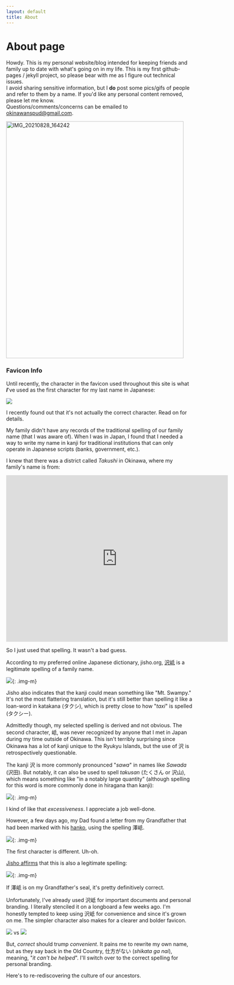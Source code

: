 ```yaml
---
layout: default
title: About
---
```

# About page
Howdy.  This is my personal website/blog intended for keeping friends and family up to date with what's going on in my life.  This is my first github-pages / jekyll project, so please bear with me as I figure out technical issues. \
I avoid sharing sensitive information, but I **do** post some pics/gifs of people and refer to them by a name.  If you'd like any personal content removed, please let me know. \
Questions/comments/concerns can be emailed to [okinawanspud@gmail.com](okinawanspud@gmail.com).

<div class="center">
<a data-flickr-embed="true" href="https://www.flickr.com/photos/154842805@N03/52253593083/in/dateposted/" title="IMG_20210828_164242"><img src="https://live.staticflickr.com/65535/52253593083_654a0a70a8_z.jpg" width="480" height="640" alt="IMG_20210828_164242"></a><script async src="//embedr.flickr.com/assets/client-code.js" charset="utf-8"></script></div>

### Favicon Info
Until recently, the character in the favicon used throughout this site is what <strong><i>I</i></strong>'ve used as the first character for my last name in Japanese:

![](https://elasticbeanstalk-us-west-2-999872866258.s3.us-west-2.amazonaws.com/images/favicons/faviconOld.ico)

I recently found out that it's not actually the correct character.  Read on for details.

My family didn't have any records of the traditional spelling of our family name (that I was aware of).  When I was in Japan, I found that I needed a way to write my name in kanji for traditional institutions that can only operate in Japanese scripts (banks, government, etc.).

I knew that there was a district called <i>Takushi</i> in Okinawa, where my family's name is from:

<iframe src="https://www.google.com/maps/embed?pb=!1m18!1m12!1m3!1d7157.607515369283!2d127.70834442961082!3d26.235565233695564!2m3!1f0!2f0!3f0!3m2!1i1024!2i768!4f13.1!3m3!1m2!1s0x34e56bed8e4a267d%3A0x8653b043b3a921d1!2sTakushi%2C%20Urasoe%2C%20Okinawa%20901-2112%2C%20Japan!5e0!3m2!1sen!2sus!4v1661222456586!5m2!1sen!2sus" width="600" height="450" style="border:0;" allowfullscreen="" loading="lazy" referrerpolicy="no-referrer-when-downgrade" style="margin:auto"></iframe>

So I just used that spelling.  It wasn't a bad guess.

According to my preferred online Japanese dictionary, jisho.org, [沢岻](https://jisho.org/search/%E6%B2%A2%E5%B2%BB) is a legitimate spelling of a family name.

![](https://elasticbeanstalk-us-west-2-999872866258.s3.us-west-2.amazonaws.com/images/blog/takushiJisho.png){: .img-m}

Jisho also indicates that the kanji could mean something like "Mt. Swampy."  It's not the most flattering translation, but it's still better than spelling it like a loan-word in katakana (タクシ), which is pretty close to how "<i>taxi</i>" is spelled (タクシー).  

Admittedly though, my selected spelling is derived and not obvious. The second character, 岻, was never recognized by anyone that I met in Japan during my time outside of Okinawa.  This isn't terribly surprising since Okinawa has a lot of kanji unique to the Ryukyu Islands, but the use of 沢 is retrospectively questionable.

The kanji 沢 is more commonly pronounced "<i>sawa</i>" in names like <i>Sawada</i> (沢田).  But notably, it can also be used to spell <i>takusan</i> (たくさん or 沢山), which means something like "in a notably large quantity" (although spelling for this word is more commonly done in hiragana than kanji):

![](https://elasticbeanstalk-us-west-2-999872866258.s3.us-west-2.amazonaws.com/images/blog/takusan.png){: .img-m}

I kind of like that <i>excessiveness</i>.  I appreciate a job well-done.

However, a few days ago, my Dad found a letter from my Grandfather that had been marked with his [hanko](https://en.wikipedia.org/wiki/Seal_(East_Asia)#Japanese_usage), using the spelling 澤岻.  

![](https://elasticbeanstalk-us-west-2-999872866258.s3.us-west-2.amazonaws.com/images/blog/takushiLetter.jpg){: .img-m}

The first character is different.  Uh-oh.

[Jisho affirms](https://jisho.org/search/%E6%BE%A4%E5%B2%BB) that this is also a legitimate spelling:

![](https://elasticbeanstalk-us-west-2-999872866258.s3.us-west-2.amazonaws.com/images/blog/kanji/takushiSealJisho.PNG){: .img-m}

If 澤岻 is on my Grandfather's seal, it's pretty definitively correct.

Unfortunately, I've already used 沢岻 for important documents and personal branding.  I literally stenciled it on a longboard a few weeks ago.  I'm honestly tempted to keep using 沢岻 for convenience and since it's grown on me.  The simpler character also makes for a clearer and bolder favicon.

  ![](https://elasticbeanstalk-us-west-2-999872866258.s3.us-west-2.amazonaws.com/images/favicons/favicon.ico)
  vs
  ![](https://elasticbeanstalk-us-west-2-999872866258.s3.us-west-2.amazonaws.com/images/favicons/faviconOld.ico)

But, <i>correct</i> should trump <i>convenient</i>.  It pains me to rewrite my own name, but as they say back in the Old Country, 仕方がない (<i>shikata ga nai</i>), meaning, "<i>it can't be helped</i>".  I'll switch over to the correct spelling for personal branding.

Here's to re-rediscovering the culture of our ancestors.
